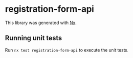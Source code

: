 # registration-form-api

This library was generated with [Nx](https://nx.dev).

## Running unit tests

Run `nx test registration-form-api` to execute the unit tests.
